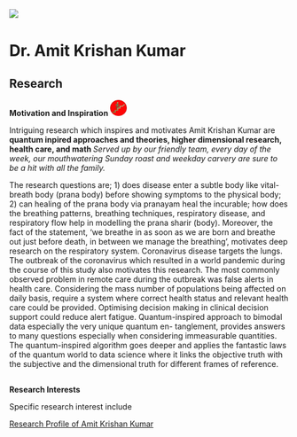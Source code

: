 <html>
 <img src="main/Profile1.jpg"  
![alt text](https://github.com/amitkrishankumar/amitkrishankumar.github.io/blob/main/Profile1.jpg)
  <head>
<meta name="description" content="Higher Dimension Research…">
    <meta name="referrer" content="origin-when-cross-origin">
<meta name="author" content="Amit Krishan Kumar">
    <meta charset="UTF-8">
   <meta name="description" content="‪Beijing Institute of Technology‬ - ‪‪Cited by 53‬‬ - ‪Computer Vision‬ - ‪Machine Learning‬ - ‪Quantum Entanglement‬ - ‪Multimodal analysis‬ - ‪Respiratory system‬"><meta property="og:title" content="Amit Krishan Kumar"><meta property="og:image" content="https://scholar.googleusercontent.com/citations?view_op=medium_photo&amp;user=h-KG0T0AAAAJ&amp;citpid=1">
  </head>
  
<body>
  <h1> Dr. Amit Krishan Kumar </h1>
            <h2> Research </h2>       
    
<div style="display:inline-block;">
    <b>Motivation and Inspiration </b><img src="motivation.jpg"width="30px"></div>
             
  <p> Intriguing research which inspires and motivates Amit Krishan Kumar are <b> quantum inpired approaches and theories, higher dimensional research, health care, and math </b> <em> Served up by our friendly team, every day of the week, our mouthwatering Sunday roast and weekday carvery are sure to be a hit with all the family. </em></p> The research questions are; 1) does disease enter a subtle body like vital-breath body (prana body) before showing symptoms to the physical body; 2) can healing of the prana body via pranayam heal the incurable; how does the breathing patterns, breathing techniques, respiratory disease, and respiratory flow help in modelling the prana sharir (body). Moreover, the fact of the statement, ‘we breathe in as soon as we are born and breathe out just before death, in between we manage the breathing’, motivates deep research on the respiratory system. Coronavirus disease targets the lungs. The outbreak of the coronavirus which resulted in a world pandemic during the course of this study also motivates this research. The most commonly observed problem in remote care during the outbreak was false alerts in health care. Considering the mass number of populations being affected on daily basis, require a system where correct health status and relevant health care could be provided. Optimising decision making in clinical decision support could reduce alert fatigue. Quantum-inspired approach to bimodal data especially the very unique quantum en-
tanglement, provides answers to many questions especially when considering immeasurable quantities. The quantum-inspired algorithm goes deeper and applies the fantastic laws of the quantum world to data science where it links the objective truth with the subjective and the dimensional truth for different frames of reference. 
    <h2> </h2>
            <b>Research Interests</b>
  <p> Specific research interest include </p>
<a href = "about.html"> Research Profile of Amit Krishan Kumar </a>  
</body>
  
</html>
